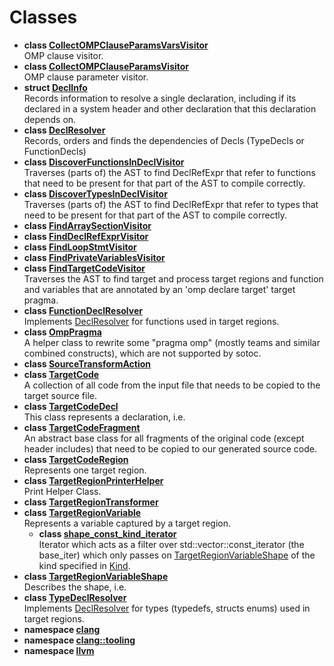 # Classes




* **class [CollectOMPClauseParamsVarsVisitor](../Classes/classCollectOMPClauseParamsVarsVisitor.md)** <br>OMP clause visitor. 
* **class [CollectOMPClauseParamsVisitor](../Classes/classCollectOMPClauseParamsVisitor.md)** <br>OMP clause parameter visitor. 
* **struct [DeclInfo](../Classes/structDeclInfo.md)** <br>Records information to resolve a single declaration, including if its declared in a system header and other declaration that this declaration depends on. 
* **class [DeclResolver](../Classes/classDeclResolver.md)** <br>Records, orders and finds the dependencies of Decls (TypeDecls or FunctionDecls) 
* **class [DiscoverFunctionsInDeclVisitor](../Classes/classDiscoverFunctionsInDeclVisitor.md)** <br>Traverses (parts of) the AST to find DeclRefExpr that refer to functions that need to be present for that part of the AST to compile correctly. 
* **class [DiscoverTypesInDeclVisitor](../Classes/classDiscoverTypesInDeclVisitor.md)** <br>Traverses (parts of) the AST to find DeclRefExpr that refer to types that need to be present for that part of the AST to compile correctly. 
* **class [FindArraySectionVisitor](../Classes/classFindArraySectionVisitor.md)** 
* **class [FindDeclRefExprVisitor](../Classes/classFindDeclRefExprVisitor.md)** 
* **class [FindLoopStmtVisitor](../Classes/classFindLoopStmtVisitor.md)** 
* **class [FindPrivateVariablesVisitor](../Classes/classFindPrivateVariablesVisitor.md)** 
* **class [FindTargetCodeVisitor](../Classes/classFindTargetCodeVisitor.md)** <br>Traverses the AST to find target and process target regions and function and variables that are annotated by an 'omp declare target' target pragma. 
* **class [FunctionDeclResolver](../Classes/classFunctionDeclResolver.md)** <br>Implements [DeclResolver]() for functions used in target regions. 
* **class [OmpPragma](../Classes/classOmpPragma.md)** <br>A helper class to rewrite some "pragma omp" (mostly teams and similar combined constructs), which are not supported by sotoc. 
* **class [SourceTransformAction](../Classes/classSourceTransformAction.md)** 
* **class [TargetCode](../Classes/classTargetCode.md)** <br>A collection of all code from the input file that needs to be copied to the target source file. 
* **class [TargetCodeDecl](../Classes/classTargetCodeDecl.md)** <br>This class represents a declaration, i.e. 
* **class [TargetCodeFragment](../Classes/classTargetCodeFragment.md)** <br>An abstract base class for all fragments of the original code (except header includes) that need to be copied to our generated source code. 
* **class [TargetCodeRegion](../Classes/classTargetCodeRegion.md)** <br>Represents one target region. 
* **class [TargetRegionPrinterHelper](../Classes/classTargetRegionPrinterHelper.md)** <br>Print Helper Class. 
* **class [TargetRegionTransformer](../Classes/classTargetRegionTransformer.md)** 
* **class [TargetRegionVariable](../Classes/classTargetRegionVariable.md)** <br>Represents a variable captured by a target region. 
    * **class [shape_const_kind_iterator](../Classes/classTargetRegionVariable_1_1shape__const__kind__iterator.md)** <br>Iterator which acts as a filter over std::vector<TargetRegionVariableShape>::const_iterator (the base_iter) which only passes on [TargetRegionVariableShape](../Classes/classTargetRegionVariableShape.md) of the kind specified in [Kind](). 
* **class [TargetRegionVariableShape](../Classes/classTargetRegionVariableShape.md)** <br>Describes the shape, i.e. 
* **class [TypeDeclResolver](../Classes/classTypeDeclResolver.md)** <br>Implements [DeclResolver]() for types (typedefs, structs enums) used in target regions. 
* **namespace [clang](../Namespaces/namespaceclang.md)** 
* **namespace [clang::tooling](../Namespaces/namespaceclang_1_1tooling.md)** 
* **namespace [llvm](../Namespaces/namespacellvm.md)** 




